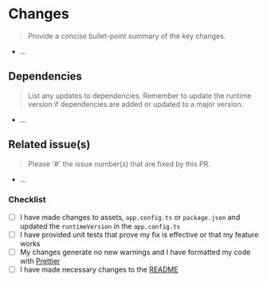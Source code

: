# Changes

> Provide a concise bullet-point summary of the key changes.

- ...

## Dependencies

> List any updates to dependencies. Remember to update the runtime version if dependencies are added or updated to a major version.

- ...

## Related issue(s)

> Please '#' the issue number(s) that are fixed by this PR.

- ...

### Checklist

- [ ] I have made changes to assets, `app.config.ts` or `package.json` and updated the `runtimeVersion` in the `app.config.ts`
- [ ] I have provided unit tests that prove my fix is effective or that my feature works
- [ ] My changes generate no new warnings and I have formatted my code with [Prettier](https://marketplace.visualstudio.com/items?itemName=esbenp.prettier-vscode)
- [ ] I have made necessary changes to the [README](README.md)
